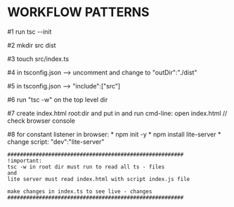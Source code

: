# WORKFLOW PATTERNS

#1 run tsc --init

#2 mkdir src dist

#3 touch src/index.ts

#4 in tsconfig.json --> uncomment and change to "outDir":"./dist"

#5 in tsconfig.json --> "include":["src"]

#6 run "tsc -w" on the top level dir

#7 create index.html root:dir and put <scritp src="index.js"></script> in <body></body> and run cmd-line: open index.html // check browser console

#8 for constant listener in browser:
    * npm init -y
    * npm install lite-server 
    * change script:
        "dev":"lite-server"

    ########################################################
    !important:
    tsc -w in root dir must run to read all ts - files
    and
    lite server must read index.html with script index.js file

    make changes in index.ts to see live - changes
    ########################################################